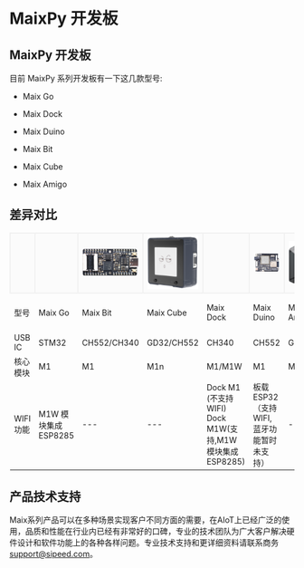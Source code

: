 # MaixPy 开发板


## MaixPy 开发板

目前 MaixPy 系列开发板有一下这几款型号:

- Maix Go

- Maix Dock

- Maix Duino

- Maix Bit

- Maix Cube

- Maix Amigo
<style type="text/css">
th {
    background-color: #fbfbfb;
    border: 2px solid #f1f1f1;
}
</style>

## 差异对比
<table>
  <tbody>
    <tr>
      <th width="226" scope="col" >&nbsp;</th>
      <th width="226" scope="col" ><a href="maix_go.html"><img src="../assets/dk_board/maix_go/Go.jpg" width="200"  alt=""/></a></th>
      <th width="226" scope="col"><a href="maix_bit.html"><img src="../assets/dk_board/maix_bit/Bit.png" width="200"  alt="Bit"/></a></th>
      <th width="226" scope="col"><a href="maix_cube.html"><img src="../assets/dk_board/maix_cube/maix_cube_1.png" width="200"  alt="maix_cube"/></a></th>
      <th width="226" scope="col"><a href="Maix_dock.html"><img src="../assets/dk_board/maix_dock/Dan_Dock.png" width="200"  alt=""/></a></th>
      <th width="226" scope="col"><a href="maix_duino.html"><img src="../assets/dk_board/maix_duino/DSC_08141.png" width="200"  alt=""/></a></th>    
      <th width="226" scope="col"><a href="maix_Amigo.html"><img src="../assets/dk_board/maxi_amigo/amigo.png" width="200"   alt=""/></a> </th>  
    </tr>
    <tr>
      <td>型号 </td>
      <td>Maix Go</td>
      <td>Maix Bit</td>
      <td>Maix Cube</td>
      <td><p>Maix Dock</p></td>
      <td>Maix Duino</td>
      <td>Maix Amigo</td>
    </tr>
    <tr>
      <td>USB IC</td>
      <td>STM32</td>
      <td>CH552/CH340</td>
      <td>GD32/CH552</td>
      <td>CH340</td>
      <td>CH552</td>
      <td>GD32</td>
    </tr>
    <tr>
      <td>核心模块</td>
      <td>M1</td>
      <td>M1</td>
      <td>M1n</td>
      <td>M1/M1W</td>
      <td>M1</td>
      <td>M1n</td>
    </tr>
    <tr>
      <td height="48">WIFI 功能</td>
      <td>M1W 模块集成 ESP8285</td>
      <td>---</td>
      <td>---</td>
      <td>Dock M1 (不支持 WIFI)<br/>
        Dock M1W(支持,M1W 模块集成 ESP8285)</td>
      <td>板载 ESP32 （支持 WIFI, 蓝牙功能暂时未支持）</td>
      <td>---</td>
    </tr>
  </tbody>
</table>

## 产品技术支持
Maix系列产品可以在多种场景实现客户不同方面的需要，在AIoT上已经广泛的使用，品质和性能在行业内已经有非常好的口碑，专业的技术团队为广大客户解决硬件设计和软件功能上的各种各样问题。专业技术支持和更详细资料请联系商务<support@sipeed.com>。

